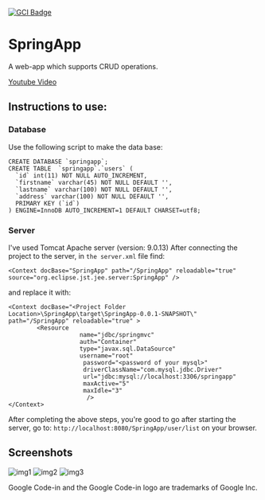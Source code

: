 [![GCI Badge](https://img.shields.io/badge/Google%20Code--in-JBoss%20Community-red?labelColor=2096F3)](https://gitter.im/JBossOutreach/gci)

# SpringApp
A web-app which supports CRUD operations.

[Youtube Video](https://youtu.be/89bYHjauJs8)

## Instructions to use:
### Database
Use the following script to make the data base:
```
CREATE DATABASE `springapp`;
CREATE TABLE  `springapp`.`users` (
  `id` int(11) NOT NULL AUTO_INCREMENT,
  `firstname` varchar(45) NOT NULL DEFAULT '',
  `lastname` varchar(100) NOT NULL DEFAULT '',
  `address` varchar(100) NOT NULL DEFAULT '',
  PRIMARY KEY (`id`)
) ENGINE=InnoDB AUTO_INCREMENT=1 DEFAULT CHARSET=utf8;
```

### Server
I've used Tomcat Apache server (version: 9.0.13)
After connecting the project to the server, in `the server.xml` file find:
```
<Context docBase="SpringApp" path="/SpringApp" reloadable="true" source="org.eclipse.jst.jee.server:SpringApp" />
```

and replace it with:

```
<Context docBase="<Project Folder Location>\SpringApp\target\SpringApp-0.0.1-SNAPSHOT\" path="/SpringApp" reloadable="true" >
        <Resource 
                    name="jdbc/springmvc" 
                    auth="Container" 
                    type="javax.sql.DataSource"
                    username="root" 
                     password="<password of your mysql>" 
                     driverClassName="com.mysql.jdbc.Driver"
                     url="jdbc:mysql://localhost:3306/springapp"
                     maxActive="5" 
                     maxIdle="3" 
                      />
</Context>

```
After completing the above steps, you're good to go after starting the server, go to: `http://localhost:8080/SpringApp/user/list` on your browser.

## Screenshots
![img1](https://i.imgur.com/tqwBr3l.png)
![img2](https://i.imgur.com/mAxOaJc.png)
![img3](https://i.imgur.com/dLnXyZE.png)

Google Code-in and the Google Code-in logo are trademarks of Google Inc.
